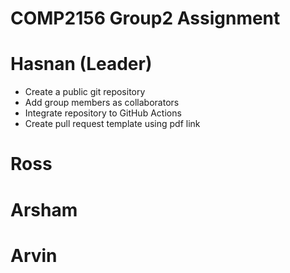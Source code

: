# COMP2156 Group2 Assignment

# Hasnan (Leader)
- Create a public git repository
- Add group members as collaborators
- Integrate repository to GitHub Actions
- Create pull request template using pdf link

# Ross

# Arsham

# Arvin